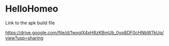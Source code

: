 # HelloHomeo
Link to the apk build file 

https://drive.google.com/file/d/1wxglX4xH8zKBmUb_0yp8DF0cHNbW7kUq/view?usp=sharing
